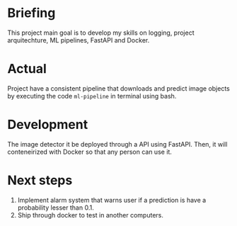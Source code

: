 # Briefing

This project main goal is to develop my skills on logging, project arquitechture, ML pipelines, FastAPI and Docker.

# Actual

Project have a consistent pipeline that downloads and predict image objects by executing the code `ml-pipeline` in terminal using bash.

# Development

The image detector it be deployed through a API using FastAPI. Then, it will conteneirized with Docker so that any person can use it.

# Next steps

1. Implement alarm system that warns user if a prediction is have a probability lesser than 0.1.
2. Ship through docker to test in another computers.
